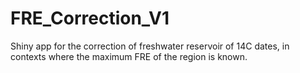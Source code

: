 # FRE_Correction_V1
Shiny app for the correction of freshwater reservoir of 14C dates, in contexts where the maximum FRE of the region is known.

